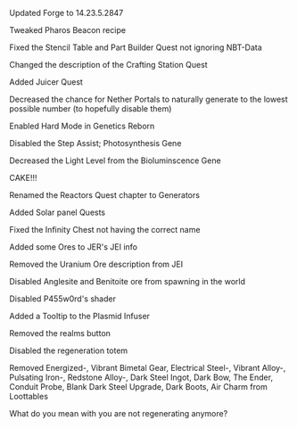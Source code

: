 Updated Forge to 14.23.5.2847

Tweaked Pharos Beacon recipe

Fixed the Stencil Table and Part Builder Quest not ignoring NBT-Data

Changed the description of the Crafting Station Quest

Added Juicer Quest

Decreased the chance for Nether Portals to naturally generate to the lowest possible number (to hopefully disable them)

Enabled Hard Mode in Genetics Reborn

Disabled the Step Assist; Photosynthesis Gene

Decreased the Light Level from the Bioluminscence Gene

CAKE!!!

Renamed the Reactors Quest chapter to Generators

Added Solar panel Quests

Fixed the Infinity Chest not having the correct name

Added some Ores to JER's JEI info

Removed the Uranium Ore description from JEI

Disabled Anglesite and Benitoite ore from spawning in the world

Disabled P455w0rd's shader

Added a Tooltip to the Plasmid Infuser

Removed the realms button

Disabled the regeneration totem

Removed Energized-, Vibrant Bimetal Gear, Electrical Steel-, Vibrant Alloy-, Pulsating Iron-, Redstone Alloy-, Dark Steel Ingot, Dark Bow, The Ender, Conduit Probe, Blank Dark Steel Upgrade, Dark Boots, Air Charm from Loottables

What do you mean with you are not regenerating anymore?
